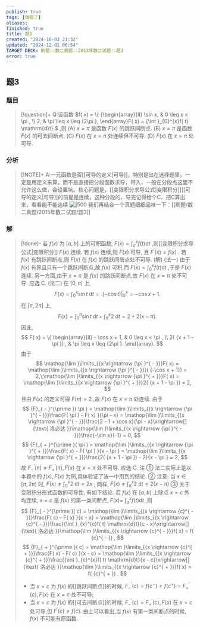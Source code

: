 ```yaml
---
publish: true
tags: [做错了]
aliases: 
finished: true
title: 题3
created: "2024-10-03 21:32"
updated: "2024-12-01 06:54"
TARGET DECK: 刷题::数二真题::2013年数二试题::题3
error: true
---
```

## 题3
### 题目
> [!question]+
> Q:设函数 $f( x)  = \{  {\begin{array}{ll} \sin x, & 0 \leq  x < \pi , \\  2, & \pi  \leq  x \leq  {2\pi }, \end{array}F( x)  = {\int }_{0}^{x}f( t) \mathrm{d}t}.$ ,则 
> (A) $x = \pi$ 是函数 $F( x)$ 的跳跃间断点. 
> (B) $x = \pi$ 是函数 $F( x)$ 的可去间断点.
> (C) $F( x)$ 在 $x = \pi$ 处连续但不可导. 
> (D) $F( x)$ 在 $x = \pi$ 处可导.
### 分析
> [!NOTE]+
> A:一元函数是否[[可导的定义|可导]]，特别是出在选择题里，一定是用定义来算，而不是直接把分段函数求导，带入，一般在分段点这里不允许这么做，会设置坑。核心问题是，[[变限积分求导公式|变限积分]][[可导的定义|可导]]的前提是连续，这种分段的，导完记得给个C，把C算出来，看看能不能连续
> ![|500](https://img.hwenyi.tech/202411092213757.webp)
> 我们再结合一个真题细细品味一下：[[刷题/数二真题/2015年数二试题/题3]]
### 解
> [!done]-
> 若 $f( x)$ 为 $\lbrack  {a,b}\rbrack$ 上的可积函数, $F( x)  = {\int }_{a}^{x}f( t) \mathrm{d}t$ ,则[[变限积分求导公式|变限积分]] $F( x)$ 连续. 若 $f( x)$ 连续,则 $F( x)$ 可导, 且 ${F}^{\prime }( x)  = f( x)$ . 若 $f( x)$ 有跳跃间断点,则 $F( x)$ 在 $f( x)$ 的跳跃间断点处不可导.
> (解) (法一) 由于 $f( x)$ 有界且只有一个跳跃间断点,故 $f( x)$ 可积,而 $F( x)  = {\int }_{0}^{x}f( t) \mathrm{d}t$ ,于是 $F( x)$ 连续. 另一方面,由于 $x = \pi$ 是 $f( x)$ 的跳跃间断点,故 $F( x)$ 在 $x = \pi$ 处不可导. 应选 C.
> (法二) 在 $\lbrack 0,\pi )$ 上,
> $$
> F( x)  = {\int }_{0}^{x}\sin t\mathrm{\;d}t = {. ( -\cos t) | }_{0}^{x} =  - \cos x + 1.
> $$
> 在 $\lbrack  {\pi ,{2\pi }}\rbrack$ 上, 
> $$
> F( x)  = {\int }_{0}^{\pi }\sin t\mathrm{\;d}t + {\int }_{\pi }^{x}2\mathrm{\;d}t = 2 + 2( {x - \pi }) .
> $$
> 因此,
> $$
> F( x)  = \{  \begin{array}{ll}  - \cos x + 1, & 0 \leq  x < \pi , \\  2( {x + 1 - \pi }) , & \pi  \leq  x \leq  {2\pi }. \end{array}.
> $$
> 由于
> $$
> \mathop{\lim }\limits_{{x \rightarrow  {\pi }^{ - }}}F( x)  = \mathop{\lim }\limits_{{x \rightarrow  {\pi }^{ - }}}( {-\cos x + 1})  = 2,\;\mathop{\lim }\limits_{{x \rightarrow  {\pi }^{ + }}}F( x)  = \mathop{\lim }\limits_{{x \rightarrow  {\pi }^{ + }}}2( {x + 1 - \pi })  = 2,
> $$
> 且由 $F( x)$ 的定义可得 $F( \pi )  = 2$ ,故 $F( x)$ 在 $x = \pi$ 处连续.
> 由于
> $$
> {F}_{ - }^{\prime }( \pi )  = \mathop{\lim }\limits_{{x \rightarrow  {\pi }^{ - }}}\frac{F( \pi )  - F( x) }{\pi  - x} = \mathop{\lim }\limits_{{x \rightarrow  {\pi }^{ - }}}\frac{2 - 1 + \cos x}{\pi  - x}\xrightarrow[]{\text{ 洛必达 }}\mathop{\lim }\limits_{{x \rightarrow  {\pi }^{ - }}}\frac{-\sin x}{-1} = 0,
> $$
> $$
> {F}_{ + }^{\prime }( \pi )  = \mathop{\lim }\limits_{{x \rightarrow  {\pi }^{ + }}}\frac{F( x)  - F( \pi ) }{x - \pi } = \mathop{\lim }\limits_{{x \rightarrow  {\pi }^{ + }}}\frac{2( {x + 1 - \pi })  - 2}{x - \pi } = 2,
> $$
> 故 ${F}_{ - }^{\prime }( \pi )  \neq  {F}_{ + }^{\prime }( \pi ) ,F( x)$ 在 $x = \pi$ 处不可导. 应选 C.
> 注 ① 法二实际上是以本题中的 $f( x) ,F( x)$ 为例,具体验证了法一中用到的结论.
> ② 注意: 当 $x \in  \lbrack  {\pi ,{2\pi }}\rbrack$ 时, $F( x)  \neq  {\int }_{0}^{x}2\mathrm{\;d}t = {2x}$ ; 同样, $F( x)  \neq  {\int }_{\pi }^{x}2\mathrm{\;d}t = 2( {x - \pi })$ 
> ③ 关于变限积分形式函数的可导性, 有如下结论.
> 若 $f( x)$ 在 $\lbrack  {a,b}\rbrack$ 上除点 $x = c$ 外均连续, $x = c$ 是 $f( x)$ 的第一类间断点, $F( x)  =$ ${\int }_{a}^{x}f( t) \mathrm{d}t$ ,则
> $$
> {F}_{ - }^{\prime }( c)  = \mathop{\lim }\limits_{{x \rightarrow  {c}^{ - }}}\frac{F( c)  - F( x) }{c - x} = \mathop{\lim }\limits_{{x \rightarrow  {c}^{ - }}}\frac{{\int }_{x}^{c}f( t) \mathrm{d}t}{c - x}\xrightarrow[]{\text{ 洛必达 }}\mathop{\lim }\limits_{{x \rightarrow  {c}^{ - }}}f( x)  = f( {c}^{ - }) ,
> $$
> $$
> {F}_{ + }^{\prime }( c)  = \mathop{\lim }\limits_{{x \rightarrow  {c}^{ + }}}\frac{F( x)  - F( c) }{x - c} = \mathop{\lim }\limits_{{x \rightarrow  {c}^{ + }}}\frac{{\int }_{c}^{x}f( t) \mathrm{d}t}{x - c}\xrightarrow[]{\text{ 洛必达 }}\mathop{\lim }\limits_{{x \rightarrow  {c}^{ + }}}f( x)  = f( {c}^{ + }) .
> $$
> - 当 $x = c$ 为 $f( x)$ 的[[跳跃间断点]]的时候, ${F}_{ - }^{\prime }( c)  = f( {c}^{ - })  \neq  f( {c}^{ + })  = {F}_{ + }^{\prime }( c) ,F( x)$ 在 $x = c$ 处不可导;
> - 当 $x = c$ 为 $f( x)$ 的[[可去间断点]]的时候, ${F}_{ - }^{\prime }( c)  = {F}_{ + }^{\prime }( c) ,F( x)$ 在 $x = c$ 处可导,但 ${F}^{\prime }( c)  \neq  f( c) .$
> 由上可以看出,当 $f( x)$ 有第一类间断点的时候, $f( x)$ 不可能有原函数.